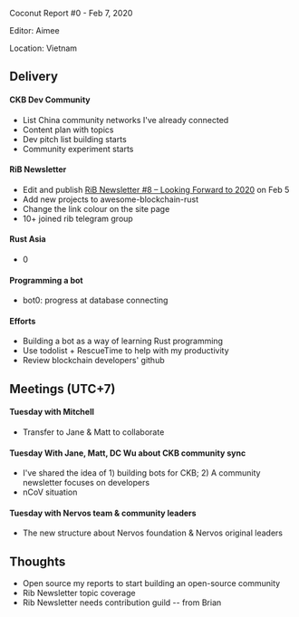 Coconut Report #0 - Feb 7, 2020

Editor: Aimee

Location: Vietnam

## Delivery

#### CKB Dev Community
- List China community networks I've already connected
- Content plan with topics
- Dev pitch list building starts
- Community experiment starts


#### RiB Newsletter
- Edit and publish [RiB Newsletter #8 – Looking Forward to 2020](https://rustinblockchain.org/2020/02/05/rib-newsletter-8-looking-forward-to-2020/) on Feb 5
- Add new projects to awesome-blockchain-rust
- Change the link colour on the site page
- 10+ joined rib telegram group


#### Rust Asia
- 0


#### Programming a bot
- bot0: progress at database connecting


#### Efforts
- Building a bot as a way of learning Rust programming
- Use todolist + RescueTime to help with my productivity
- Review blockchain developers' github


## Meetings (UTC+7)

#### Tuesday with Mitchell
- Transfer to Jane & Matt to collaborate

#### Tuesday With Jane, Matt, DC Wu about CKB community sync
- I've shared the idea of 1) building bots for CKB; 2) A community newsletter focuses on developers
- nCoV situation

#### Tuesday with Nervos team & community leaders
- The new structure about Nervos foundation & Nervos original leaders


## Thoughts
- Open source my reports to start building an open-source community
- Rib Newsletter topic coverage
- Rib Newsletter needs contribution guild -- from Brian
